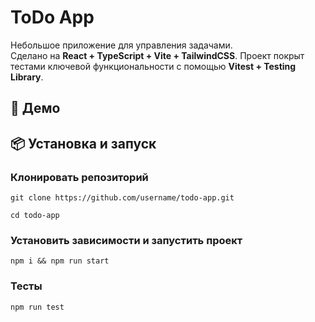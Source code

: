 # ToDo App
Небольшое приложение для управления задачами.  
Сделано на **React + TypeScript + Vite + TailwindCSS**.
Проект покрыт тестами ключевой функциональности с помощью **Vitest + Testing Library**.

## 🚀 Демо


## 📦 Установка и запуск
### Клонировать репозиторий
```
git clone https://github.com/username/todo-app.git
```
```
cd todo-app
```
### Установить зависимости и запустить проект
```
npm i && npm run start
```
### Тесты
```
npm run test
```